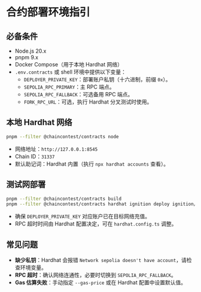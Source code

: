 # 合约部署环境指引

## 必备条件
- Node.js 20.x
- pnpm 9.x
- Docker Compose（用于本地 Hardhat 网络）
- `.env.contracts` 或 shell 环境中提供以下变量：
  - `DEPLOYER_PRIVATE_KEY`：部署账户私钥（十六进制，前缀 `0x`）。
  - `SEPOLIA_RPC_PRIMARY`：主 RPC 端点。
  - `SEPOLIA_RPC_FALLBACK`：可选备用 RPC 端点。
  - `FORK_RPC_URL`：可选，执行 Hardhat 分叉测试时使用。

## 本地 Hardhat 网络
```bash
pnpm --filter @chaincontest/contracts node
```
- 网络地址：`http://127.0.0.1:8545`
- Chain ID：`31337`
- 默认助记词：Hardhat 内置（执行 `npx hardhat accounts` 查看）。

## 测试网部署
```bash
pnpm --filter @chaincontest/contracts build
pnpm --filter @chaincontest/contracts hardhat ignition deploy ignition/modules/contest.ts --network sepolia
```
- 确保 `DEPLOYER_PRIVATE_KEY` 对应账户已在目标网络充值。
- RPC 超时时间由 Hardhat 配置决定，可在 `hardhat.config.ts` 调整。

## 常见问题
- **缺少私钥**：Hardhat 会报错 `Network sepolia doesn't have account`，请检查环境变量。
- **RPC 超时**：确认网络连通性，必要时切换到 `SEPOLIA_RPC_FALLBACK`。
- **Gas 估算失败**：手动指定 `--gas-price` 或在 Hardhat 配置中设置默认值。
